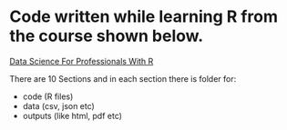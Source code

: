 # Code written while learning R from the course shown below.

[Data Science For Professionals With R](https://www.udemy.com/data-science-for-professionals/)

There are 10 Sections and in each section there is folder for:
- code (R files)
- data (csv, json etc)
- outputs (like html, pdf etc)